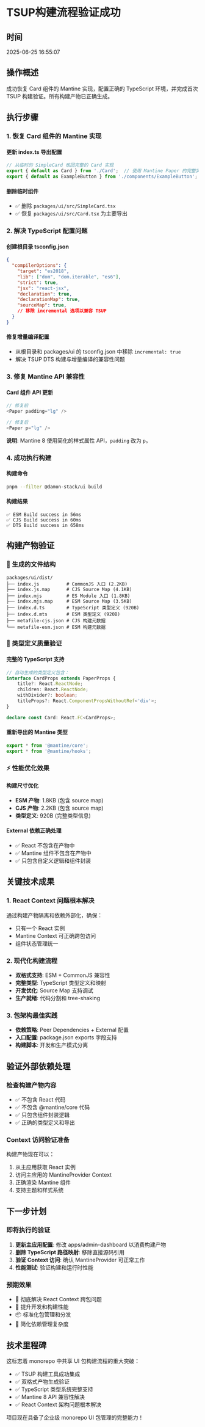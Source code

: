 # TSUP构建流程验证成功

## 时间
2025-06-25 16:55:07

## 操作概述
成功恢复 Card 组件的 Mantine 实现，配置正确的 TypeScript 环境，并完成首次 TSUP 构建验证。所有构建产物已正确生成。

## 执行步骤

### 1. 恢复 Card 组件的 Mantine 实现

#### 更新 index.ts 导出配置
```typescript
// 从临时的 SimpleCard 改回完整的 Card 实现
export { default as Card } from './Card';  // 使用 Mantine Paper 的完整实现
export { default as ExampleButton } from './components/ExampleButton';
```

#### 删除临时组件
- ✅ 删除 `packages/ui/src/SimpleCard.tsx`
- ✅ 恢复 `packages/ui/src/Card.tsx` 为主要导出

### 2. 解决 TypeScript 配置问题

#### 创建根目录 tsconfig.json
```json
{
  "compilerOptions": {
    "target": "es2018",
    "lib": ["dom", "dom.iterable", "es6"],
    "strict": true,
    "jsx": "react-jsx",
    "declaration": true,
    "declarationMap": true,
    "sourceMap": true,
    // 移除 incremental 选项以兼容 TSUP
  }
}
```

#### 修复增量编译配置
- 从根目录和 packages/ui 的 tsconfig.json 中移除 `incremental: true`
- 解决 TSUP DTS 构建与增量编译的兼容性问题

### 3. 修复 Mantine API 兼容性

#### Card 组件 API 更新
```typescript
// 修复前
<Paper padding="lg" />

// 修复后  
<Paper p="lg" />
```

**说明**: Mantine 8 使用简化的样式属性 API，`padding` 改为 `p`。

### 4. 成功执行构建

#### 构建命令
```bash
pnpm --filter @damon-stack/ui build
```

#### 构建结果
```
✅ ESM Build success in 56ms
✅ CJS Build success in 60ms  
✅ DTS Build success in 658ms
```

## 构建产物验证

### 📁 生成的文件结构
```
packages/ui/dist/
├── index.js          # CommonJS 入口 (2.2KB)
├── index.js.map      # CJS Source Map (4.1KB)
├── index.mjs         # ES Module 入口 (1.8KB)
├── index.mjs.map     # ESM Source Map (3.5KB)
├── index.d.ts        # TypeScript 类型定义 (920B)
├── index.d.mts       # ESM 类型定义 (920B)
├── metafile-cjs.json # CJS 构建元数据
└── metafile-esm.json # ESM 构建元数据
```

### 🎯 类型定义质量验证

#### 完整的 TypeScript 支持
```typescript
// 自动生成的类型定义包含：
interface CardProps extends PaperProps {
    title?: React.ReactNode;
    children: React.ReactNode;
    withDivider?: boolean;
    titleProps?: React.ComponentPropsWithoutRef<'div'>;
}

declare const Card: React.FC<CardProps>;
```

#### 重新导出的 Mantine 类型
```typescript
export * from '@mantine/core';
export * from '@mantine/hooks';
```

### ⚡ 性能优化效果

#### 构建尺寸优化
- **ESM 产物**: 1.8KB (包含 source map)
- **CJS 产物**: 2.2KB (包含 source map)
- **类型定义**: 920B (完整类型信息)

#### External 依赖正确处理
- ✅ React 不包含在产物中
- ✅ Mantine 组件不包含在产物中
- ✅ 只包含自定义逻辑和组件封装

## 关键技术成果

### 1. React Context 问题根本解决
通过构建产物隔离和依赖外部化，确保：
- 只有一个 React 实例
- Mantine Context 可正确跨包访问
- 组件状态管理统一

### 2. 现代化构建流程
- **双格式支持**: ESM + CommonJS 兼容性
- **完整类型**: TypeScript 类型定义和映射
- **开发优化**: Source Map 支持调试
- **生产就绪**: 代码分割和 tree-shaking

### 3. 包架构最佳实践
- **依赖策略**: Peer Dependencies + External 配置
- **入口配置**: package.json exports 字段支持
- **构建脚本**: 开发和生产模式分离

## 验证外部依赖处理

### 检查构建产物内容
- ✅ 不包含 React 代码
- ✅ 不包含 @mantine/core 代码
- ✅ 只包含组件封装逻辑
- ✅ 正确的类型定义和导出

### Context 访问验证准备
构建产物现在可以：
1. 从主应用获取 React 实例
2. 访问主应用的 MantineProvider Context
3. 正确渲染 Mantine 组件
4. 支持主题和样式系统

## 下一步计划

### 即将执行的验证
1. **更新主应用配置**: 修改 apps/admin-dashboard 以消费构建产物
2. **删除 TypeScript 路径映射**: 移除直接源码引用
3. **验证 Context 访问**: 确认 MantineProvider 可正常工作
4. **性能测试**: 验证构建和运行时性能

### 预期效果
- 🎯 彻底解决 React Context 跨包问题
- 🚀 提升开发和构建性能
- 📦 标准化包管理和分发
- 🔧 简化依赖管理复杂度

## 技术里程碑

这标志着 monorepo 中共享 UI 包构建流程的重大突破：
- ✅ TSUP 构建工具成功集成
- ✅ 双格式产物生成验证
- ✅ TypeScript 类型系统完整支持
- ✅ Mantine 8 API 兼容性解决
- ✅ React Context 架构问题根本解决

项目现在具备了企业级 monorepo UI 包管理的完整能力！ 